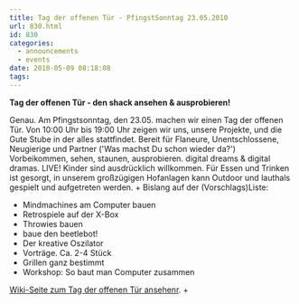 ```yaml
---
title: Tag der offenen Tür - PfingstSonntag 23.05.2010
url: 830.html
id: 830
categories:
  - announcements
  - events
date: 2010-05-09 08:18:08
tags:
---
```


**Tag der offenen Tür - den shack ansehen & ausprobieren!**

Genau.  Am Pfingstsonntag, den 23.05\. machen wir einen Tag der offenen Tür. Von 10:00 Uhr  bis 19:00 Uhr zeigen wir uns, unsere Projekte,  und die Gute Stube in der alles stattfindet. Bereit für Flaneure, Unentschlossene, Neugierige und Partner ('Was machst Du schon wieder da?') 
Vorbeikommen, sehen, staunen, ausprobieren. 
digital dreams & digital dramas. LIVE!
Kinder sind ausdrücklich willkommen. Für Essen und Trinken ist gesorgt, in unserem großzügigen Hofanlagen kann Outdoor und lauthals gespielt und aufgetreten werden.
+
Bislang auf der (Vorschlags)Liste:

*   Mindmachines am Computer bauen
*   Retrospiele auf der X-Box
*   Throwies bauen
*   baue den beetlebot!
*   Der kreative Oszilator
*   Vorträge. Ca. 2-4 Stück
*   Grillen ganz bestimmt
*   Workshop: So baut man Computer zusammen

[ Wiki-Seite  zum Tag der offenen Tür ansehenr](https://blog.shackspace.de/wiki/doku.php?id=tag_der_offenen_tuer).
+
